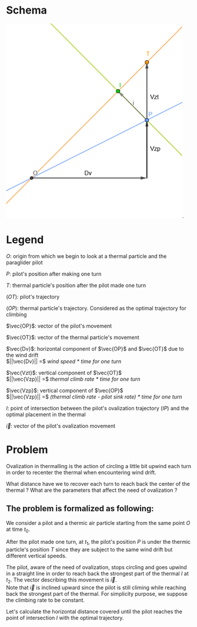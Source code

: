 # Schema

![schema](./assets/schema.png).

# Legend

$O$: origin from which we begin to look at a thermal particle and the paraglider pilot  

$P$: pilot's position after making one turn  

$T$: thermal particle's position after the pilot made one turn  

$(OT)$: pilot's trajectory  

$(OP)$: thermal particle's trajectory. Considered as the optimal trajectory for climbing  

$\vec{OP}$: vector of the pilot's movement  

$\vec{OT}$: vector of the thermal particle's movement

$\vec{Dv}$: horizontal component of $\vec{OP}$ and $\vec{OT}$ due to the wind drift  
$||\vec{Dv}|| =$ *wind speed * time for one turn*

$\vec{Vzt}$: vertical component of $\vec{OT}$  
$||\vec{Vzp}|| =$ *thermal climb rate * time for one turn*  

$\vec{Vzp}$: vertical component of $\vec{OP}$  
$||\vec{Vzp}|| =$ *(thermal climb rate - pilot sink rate) * time for one turn*  

$I$: point of intersection between the pilot's ovalization trajectory $(IP)$ and the optimal placement in the thermal  

$\vec{i}$: vector of the pilot's ovalization movement  

# Problem

Ovalization in thermalling is the action of circling a little bit upwind each turn in order to recenter the thermal when encountering wind drift.  

What distance have we to recover each turn to reach back the center of the thermal ? What are the parameters that affect the need of ovalization ?  

## The problem is formalized as following:

We consider a pilot and a thermic air particle starting from the same point $O$ at time $t_0$.  

After the pilot made one turn, at $t_1$, the pilot's position $P$ is under the thermic particle's position $T$ since they are subject to the same wind drift but different vertical speeds.  

The pilot, aware of the need of ovalization, stops circling and goes upwind in a straight line in order to reach back the strongest part of the thermal $I$ at $t_2$. The vector describing this movement is $\vec{i}$.  
Note that $\vec{i}$ is inclined upward since the pilot is still climing while reaching back the strongest part of the thermal. For simplicity purpose, we suppose the climbing rate to be constant.  

Let's calculate the horizontal distance covered until the pilot reaches the point of intersection $I$ with the optimal trajectory.


